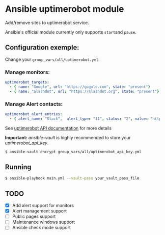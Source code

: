# Ansible uptimerobot module


Add/remove sites to uptimerobot service. 

Ansible's official module currently only supports `start`and `pause`. 


## Configuration exemple:

Change your `group_vars/all/uptimerobot.yml`:

### Manage monitors:

```yaml
uptimerobot_targets:
  - { name: "Google", url: "https://gogole.com", state: "present"}
  - { name: "Slashdot", url: "https://slashdot.org", state: "present"}
```

### Manage Alert contacts:

```yaml
uptimerobot_alert_entries:
  - { alert_name: "Slack",  alert_type: "11", status: "2", value: "https://hooks.slack.com/services/XXXXXXXXX/XXXXXXXXXXXXXXXXXXXXXXXXX", state: "present" }
```

See [uptimerobot API documentation](https://uptimerobot.com/api) for more details

**Important:** _ansible-vault_ is highly recommended to store your _uptimerobot_api_key_.

```bash
$ ansible-vault encrypt group_vars/all/uptimerobot_api_key.yml
```

## Running

```bash
$ ansible-playbook main.yml --vault-pass your_vault_pass_file
```

## TODO 

- [x] Add alert support for monitors
- [x] Alert management support
- [ ] Public pages support
- [ ] Maintenance windows support
- [ ] Ansible check mode support

